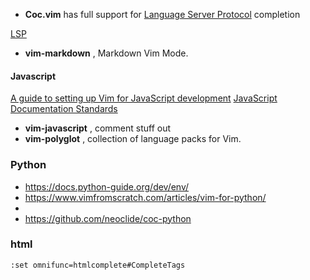 - <b>Coc.vim</b> <badge-stars repo='neoclide/coc.nvim'></badge-stars> <badge-doc href="https://github.com/neoclide/coc.nvim/blob/master/doc/coc.txt" message="latest" logo="github"></badge-doc> has full support for [Language Server Protocol](https://microsoft.github.io/language-server-protocol/) completion

[LSP](https://langserver.org/)

- <b>vim-markdown</b> <badge-stars repo='plasticboy/vim-markdown'></badge-stars> <badge-doc href="https://github.com/plasticboy/vim-markdown#vim-markdown"></badge-doc>, Markdown Vim Mode. 

#### Javascript

[A guide to setting up Vim for JavaScript development](https://freshman.tech/vim-javascript/)
[JavaScript Documentation Standards](https://make.wordpress.org/core/handbook/best-practices/inline-documentation-standards/javascript/)
- <b>vim-javascript</b> <badge-stars repo='pangloss/vim-javascript'></badge-stars> <badge-doc href='https://github.com/pangloss/vim-javascript#vim-javascript' message=''></badge-doc>, comment stuff out
- <b>vim-polyglot</b> <badge-stars repo='sheerun/vim-polyglot'></badge-stars> <badge-doc href='https://github.com/sheerun/vim-polyglot/blob/master/README.md'></badge-doc>, collection of language packs for Vim.


### Python

- https://docs.python-guide.org/dev/env/
- https://www.vimfromscratch.com/articles/vim-for-python/
- 
- https://github.com/neoclide/coc-python


### html

```
:set omnifunc=htmlcomplete#CompleteTags
```

